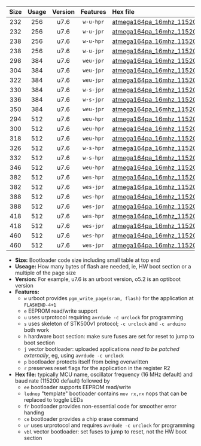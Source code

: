 |Size|Usage|Version|Features|Hex file|
|:-:|:-:|:-:|:-:|:--|
|232|256|u7.6|`w-u-hpr`|[atmega164pa_16mhz_115200bps_ur.hex](https://raw.githubusercontent.com/stefanrueger/urboot/main/atmega164pa_16mhz_115200bps_ur.hex)|
|232|256|u7.6|`w-u-jpr`|[atmega164pa_16mhz_115200bps_ur_vbl.hex](https://raw.githubusercontent.com/stefanrueger/urboot/main/atmega164pa_16mhz_115200bps_ur_vbl.hex)|
|238|256|u7.6|`w-u-hpr`|[atmega164pa_16mhz_115200bps_lednop_ur.hex](https://raw.githubusercontent.com/stefanrueger/urboot/main/atmega164pa_16mhz_115200bps_lednop_ur.hex)|
|238|256|u7.6|`w-u-jpr`|[atmega164pa_16mhz_115200bps_lednop_ur_vbl.hex](https://raw.githubusercontent.com/stefanrueger/urboot/main/atmega164pa_16mhz_115200bps_lednop_ur_vbl.hex)|
|298|384|u7.6|`weu-jpr`|[atmega164pa_16mhz_115200bps_ee_ur_vbl.hex](https://raw.githubusercontent.com/stefanrueger/urboot/main/atmega164pa_16mhz_115200bps_ee_ur_vbl.hex)|
|304|384|u7.6|`weu-jpr`|[atmega164pa_16mhz_115200bps_ee_lednop_ur_vbl.hex](https://raw.githubusercontent.com/stefanrueger/urboot/main/atmega164pa_16mhz_115200bps_ee_lednop_ur_vbl.hex)|
|322|384|u7.6|`weu-jpr`|[atmega164pa_16mhz_115200bps_ee_lednop_fr_ur_vbl.hex](https://raw.githubusercontent.com/stefanrueger/urboot/main/atmega164pa_16mhz_115200bps_ee_lednop_fr_ur_vbl.hex)|
|330|384|u7.6|`w-s-jpr`|[atmega164pa_16mhz_115200bps_vbl.hex](https://raw.githubusercontent.com/stefanrueger/urboot/main/atmega164pa_16mhz_115200bps_vbl.hex)|
|336|384|u7.6|`w-s-jpr`|[atmega164pa_16mhz_115200bps_lednop_vbl.hex](https://raw.githubusercontent.com/stefanrueger/urboot/main/atmega164pa_16mhz_115200bps_lednop_vbl.hex)|
|350|384|u7.6|`weu-jpr`|[atmega164pa_16mhz_115200bps_ee_lednop_fr_ce_ur_vbl.hex](https://raw.githubusercontent.com/stefanrueger/urboot/main/atmega164pa_16mhz_115200bps_ee_lednop_fr_ce_ur_vbl.hex)|
|294|512|u7.6|`weu-hpr`|[atmega164pa_16mhz_115200bps_ee_ur.hex](https://raw.githubusercontent.com/stefanrueger/urboot/main/atmega164pa_16mhz_115200bps_ee_ur.hex)|
|300|512|u7.6|`weu-hpr`|[atmega164pa_16mhz_115200bps_ee_lednop_ur.hex](https://raw.githubusercontent.com/stefanrueger/urboot/main/atmega164pa_16mhz_115200bps_ee_lednop_ur.hex)|
|318|512|u7.6|`weu-hpr`|[atmega164pa_16mhz_115200bps_ee_lednop_fr_ur.hex](https://raw.githubusercontent.com/stefanrueger/urboot/main/atmega164pa_16mhz_115200bps_ee_lednop_fr_ur.hex)|
|326|512|u7.6|`w-s-hpr`|[atmega164pa_16mhz_115200bps.hex](https://raw.githubusercontent.com/stefanrueger/urboot/main/atmega164pa_16mhz_115200bps.hex)|
|332|512|u7.6|`w-s-hpr`|[atmega164pa_16mhz_115200bps_lednop.hex](https://raw.githubusercontent.com/stefanrueger/urboot/main/atmega164pa_16mhz_115200bps_lednop.hex)|
|346|512|u7.6|`weu-hpr`|[atmega164pa_16mhz_115200bps_ee_lednop_fr_ce_ur.hex](https://raw.githubusercontent.com/stefanrueger/urboot/main/atmega164pa_16mhz_115200bps_ee_lednop_fr_ce_ur.hex)|
|382|512|u7.6|`wes-hpr`|[atmega164pa_16mhz_115200bps_ee.hex](https://raw.githubusercontent.com/stefanrueger/urboot/main/atmega164pa_16mhz_115200bps_ee.hex)|
|382|512|u7.6|`wes-jpr`|[atmega164pa_16mhz_115200bps_ee_vbl.hex](https://raw.githubusercontent.com/stefanrueger/urboot/main/atmega164pa_16mhz_115200bps_ee_vbl.hex)|
|388|512|u7.6|`wes-hpr`|[atmega164pa_16mhz_115200bps_ee_lednop.hex](https://raw.githubusercontent.com/stefanrueger/urboot/main/atmega164pa_16mhz_115200bps_ee_lednop.hex)|
|388|512|u7.6|`wes-jpr`|[atmega164pa_16mhz_115200bps_ee_lednop_vbl.hex](https://raw.githubusercontent.com/stefanrueger/urboot/main/atmega164pa_16mhz_115200bps_ee_lednop_vbl.hex)|
|418|512|u7.6|`wes-hpr`|[atmega164pa_16mhz_115200bps_ee_lednop_fr.hex](https://raw.githubusercontent.com/stefanrueger/urboot/main/atmega164pa_16mhz_115200bps_ee_lednop_fr.hex)|
|418|512|u7.6|`wes-jpr`|[atmega164pa_16mhz_115200bps_ee_lednop_fr_vbl.hex](https://raw.githubusercontent.com/stefanrueger/urboot/main/atmega164pa_16mhz_115200bps_ee_lednop_fr_vbl.hex)|
|460|512|u7.6|`wes-hpr`|[atmega164pa_16mhz_115200bps_ee_lednop_fr_ce.hex](https://raw.githubusercontent.com/stefanrueger/urboot/main/atmega164pa_16mhz_115200bps_ee_lednop_fr_ce.hex)|
|460|512|u7.6|`wes-jpr`|[atmega164pa_16mhz_115200bps_ee_lednop_fr_ce_vbl.hex](https://raw.githubusercontent.com/stefanrueger/urboot/main/atmega164pa_16mhz_115200bps_ee_lednop_fr_ce_vbl.hex)|

- **Size:** Bootloader code size including small table at top end
- **Useage:** How many bytes of flash are needed, ie, HW boot section or a multiple of the page size
- **Version:** For example, u7.6 is an urboot version, o5.2 is an optiboot version
- **Features:**
  + `w` urboot provides `pgm_write_page(sram, flash)` for the application at `FLASHEND-4+1`
  + `e` EEPROM read/write support
  + `u` uses urprotocol requiring `avrdude -c urclock` for programming
  + `s` uses skeleton of STK500v1 protocol; `-c urclock` and `-c arduino` both work
  + `h` hardware boot section: make sure fuses are set for reset to jump to boot section
  + `j` vector bootloader: uploaded applications *need to be patched externally*, eg, using `avrdude -c urclock`
  + `p` bootloader protects itself from being overwritten
  + `r` preserves reset flags for the application in the register R2
- **Hex file:** typically MCU name, oscillator frequency (16 MHz default) and baud rate (115200 default) followed by
  + `ee` bootloader supports EEPROM read/write
  + `lednop` "template" bootloader contains `mov rx,rx` nops that can be replaced to toggle LEDs
  + `fr` bootloader provides non-essential code for smoother error handing
  + `ce` bootloader provides a chip erase command
  + `ur` uses urprotocol and requires `avrdude -c urclock` for programming
  + `vbl` vector bootloader: set fuses to jump to reset, not the HW boot section
